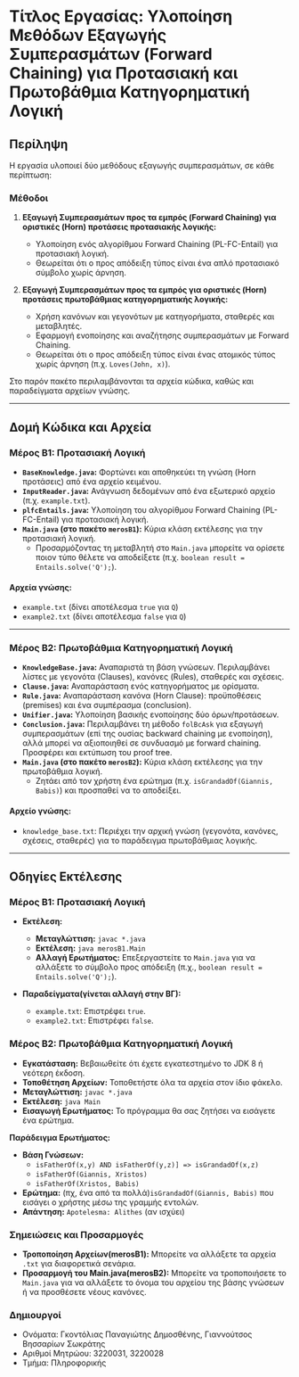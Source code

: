 # Τίτλος Εργασίας: Υλοποίηση Μεθόδων Εξαγωγής Συμπερασμάτων (Forward Chaining) για Προτασιακή και Πρωτοβάθμια Κατηγορηματική Λογική

## Περίληψη
Η εργασία υλοποιεί δύο μεθόδους εξαγωγής συμπερασμάτων, σε κάθε περίπτωση:

### Μέθοδοι
1. **Εξαγωγή Συμπερασμάτων προς τα εμπρός (Forward Chaining) για οριστικές (Horn) προτάσεις προτασιακής λογικής:**
   - Υλοποίηση ενός αλγορίθμου Forward Chaining (PL-FC-Entail) για προτασιακή λογική.
   - Θεωρείται ότι ο προς απόδειξη τύπος είναι ένα απλό προτασιακό σύμβολο χωρίς άρνηση.

2. **Εξαγωγή Συμπερασμάτων προς τα εμπρός για οριστικές (Horn) προτάσεις πρωτοβάθμιας κατηγορηματικής λογικής:**
   - Χρήση κανόνων και γεγονότων με κατηγορήματα, σταθερές και μεταβλητές.
   - Εφαρμογή ενοποίησης και αναζήτησης συμπερασμάτων με Forward Chaining.
   - Θεωρείται ότι ο προς απόδειξη τύπος είναι ένας ατομικός τύπος χωρίς άρνηση (π.χ. `Loves(John, x)`).

Στο παρόν πακέτο περιλαμβάνονται τα αρχεία κώδικα, καθώς και παραδείγματα αρχείων γνώσης.

---

## Δομή Κώδικα και Αρχεία

### Μέρος B1: Προτασιακή Λογική
- **`BaseKnowledge.java`:** Φορτώνει και αποθηκεύει τη γνώση (Horn προτάσεις) από ένα αρχείο κειμένου.
- **`InputReader.java`:** Ανάγνωση δεδομένων από ένα εξωτερικό αρχείο (π.χ. `example.txt`).
- **`plfcEntails.java`:** Υλοποίηση του αλγορίθμου Forward Chaining (PL-FC-Entail) για προτασιακή λογική.
- **`Main.java` (στο πακέτο `merosB1`):** Κύρια κλάση εκτέλεσης για την προτασιακή λογική.
  - Προσαρμόζοντας τη μεταβλητή στο `Main.java` μπορείτε να ορίσετε ποιον τύπο θέλετε να αποδείξετε (π.χ. `boolean result = Entails.solve('Q');`).

#### Αρχεία γνώσης:
- `example.txt` (δίνει αποτέλεσμα `true` για `Q`)
- `example2.txt` (δίνει αποτέλεσμα `false` για `Q`)

---

### Μέρος B2: Πρωτοβάθμια Κατηγορηματική Λογική
- **`KnowledgeBase.java`:** Αναπαριστά τη βάση γνώσεων. Περιλαμβάνει λίστες με γεγονότα (Clauses), κανόνες (Rules), σταθερές και σχέσεις.
- **`Clause.java`:** Αναπαράσταση ενός κατηγορήματος με ορίσματα.
- **`Rule.java`:** Αναπαράσταση κανόνα (Horn Clause): προϋποθέσεις (premises) και ένα συμπέρασμα (conclusion).
- **`Unifier.java`:** Υλοποίηση βασικής ενοποίησης δύο όρων/προτάσεων.
- **`Conclusion.java`:** Περιλαμβάνει τη μέθοδο `folBcAsk` για εξαγωγή συμπερασμάτων (επί της ουσίας backward chaining με ενοποίηση), αλλά μπορεί να αξιοποιηθεί σε συνδυασμό με forward chaining. Προσφέρει και εκτύπωση του proof tree.
- **`Main.java` (στο πακέτο `merosB2`):** Κύρια κλάση εκτέλεσης για την πρωτοβάθμια λογική.
  - Ζητάει από τον χρήστη ένα ερώτημα (π.χ. `isGrandadOf(Giannis, Babis)`) και προσπαθεί να το αποδείξει.

#### Αρχείο γνώσης:
- `knowledge_base.txt`: Περιέχει την αρχική γνώση (γεγονότα, κανόνες, σχέσεις, σταθερές) για το παράδειγμα πρωτοβάθμιας λογικής.

---

## Οδηγίες Εκτέλεσης

### Μέρος B1: Προτασιακή Λογική
* **Εκτέλεση:**
  * **Μεταγλώττιση:** `javac *.java`
  * **Εκτέλεση:** `java merosB1.Main`
  * **Αλλαγή Ερωτήματος:** Επεξεργαστείτε το `Main.java` για να αλλάξετε το σύμβολο προς απόδειξη (π.χ., `boolean result = Entails.solve('Q');`).

* **Παραδείγματα(γίνεται αλλαγή στην ΒΓ):**
  * `example.txt`: Επιστρέφει `true`.
  * `example2.txt`: Επιστρέφει `false`.

### Μέρος B2: Πρωτοβάθμια Κατηγορηματική Λογική
* **Εγκατάσταση:** Βεβαιωθείτε ότι έχετε εγκατεστημένο το JDK 8 ή νεότερη έκδοση.
* **Τοποθέτηση Αρχείων:** Τοποθετήστε όλα τα αρχεία στον ίδιο φάκελο.
* **Μεταγλώττιση:** `javac *.java`
* **Εκτέλεση:** `java Main`
* **Εισαγωγή Ερωτήματος:** Το πρόγραμμα θα σας ζητήσει να εισάγετε ένα ερώτημα.

**Παράδειγμα Ερωτήματος:**
* **Βάση Γνώσεων:**
  * `isFatherOf(x,y) AND isFatherOf(y,z)] => isGrandadOf(x,z)`
  * `isFatherOf(Giannis, Xristos)`
  * `isFatherOf(Xristos, Babis)`
* **Ερώτημα:** (πχ, ένα από τα πολλά)`isGrandadOf(Giannis, Babis)` που εισάγει ο χρήστης μέσω της γραμμής εντολών.
* **Απάντηση:** `Apotelesma: Alithes` (αν ισχύει)

### Σημειώσεις και Προσαρμογές
* **Τροποποίηση Αρχείων(merosB1):** Μπορείτε να αλλάξετε τα αρχεία `.txt` για διαφορετικά σενάρια.
* **Προσαρμογή του Main.java(merosB2):** Μπορείτε να τροποποιήσετε το `Main.java` για να αλλάξετε το όνομα του αρχείου της βάσης γνώσεων ή να προσθέσετε νέους κανόνες.

### Δημιουργοί
* Ονόματα: Γκοντόλιας Παναγιώτης Δημοσθένης, Γιαννούτσος Βησσαρίων Σωκράτης
* Αριθμοί Μητρώου: 3220031, 3220028
* Τμήμα: Πληροφορικής